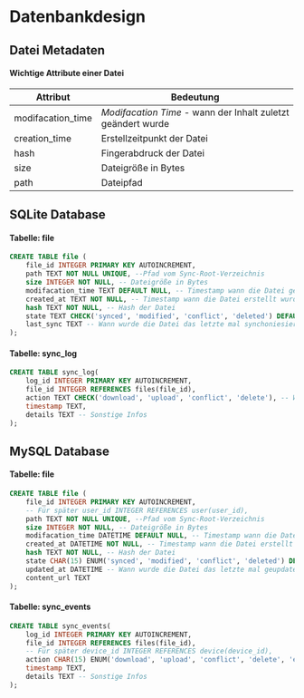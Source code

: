 # Datenbankdesign

## Datei Metadaten
#### Wichtige Attribute einer Datei

| Attribut          | Bedeutung                                                       |
| ----------------- | --------------------------------------------------------------- |
| modifacation_time | *Modifacation Time* - wann der Inhalt zuletzt<br>geändert wurde |
| creation_time     | Erstellzeitpunkt der Datei                                      |
| hash              | Fingerabdruck der Datei                                         |
| size              | Dateigröße in Bytes                                             |
| path              | Dateipfad                                                       |
## SQLite Database

#### Tabelle: file
```sql
CREATE TABLE file (
	file_id INTEGER PRIMARY KEY AUTOINCREMENT, 
	path TEXT NOT NULL UNIQUE, --Pfad vom Sync-Root-Verzeichnis
	size INTEGER NOT NULL, -- Dateigröße in Bytes
	modifacation_time TEXT DEFAULT NULL, -- Timestamp wann die Datei geändert wurde
	created_at TEXT NOT NULL, -- Timestamp wann die Datei erstellt wurde
	hash TEXT NOT NULL, -- Hash der Datei
	state TEXT CHECK('synced', 'modified', 'conflict', 'deleted') DEFAULT 'modified', -- Zustand der Datei
	last_sync TEXT -- Wann wurde die Datei das letzte mal synchoniesiert
);
```

#### Tabelle: sync_log
```sql
CREATE TABLE sync_log(
	log_id INTEGER PRIMARY KEY AUTOINCREMENT,
	file_id INTEGER REFERENCES files(file_id),
	action TEXT CHECK('download', 'upload', 'conflict', 'delete'), -- Was wurde beim synchronisieren gemacht
	timestamp TEXT,
	details TEXT -- Sonstige Infos
);
```
## MySQL Database

#### Tabelle: file
```sql
CREATE TABLE file (
	file_id INTEGER PRIMARY KEY AUTOINCREMENT, 
	-- Für später user_id INTEGER REFERENCES user(user_id),
	path TEXT NOT NULL UNIQUE, --Pfad vom Sync-Root-Verzeichnis
	size INTEGER NOT NULL, -- Dateigröße in Bytes
	modifacation_time DATETIME DEFAULT NULL, -- Timestamp wann die Datei geändert wurde
	created_at DATETIME NOT NULL, -- Timestamp wann die Datei erstellt wurde
	hash TEXT NOT NULL, -- Hash der Datei
	state CHAR(15) ENUM('synced', 'modified', 'conflict', 'deleted') DEFAULT 'modified', -- Zustand der Datei
	updated_at DATETIME -- Wann wurde die Datei das letzte mal geupdatet
	content_url TEXT
);
```

#### Tabelle: sync_events
```sql
CREATE TABLE sync_events(
	log_id INTEGER PRIMARY KEY AUTOINCREMENT,
	file_id INTEGER REFERENCES files(file_id),
	-- Für später device_id INTEGER REFERENCES device(device_id),
	action CHAR(15) ENUM('download', 'upload', 'conflict', 'delete', 'error'), -- Was wurde beim synchronisieren gemacht
	timestamp TEXT,
	details TEXT -- Sonstige Infos
);
```